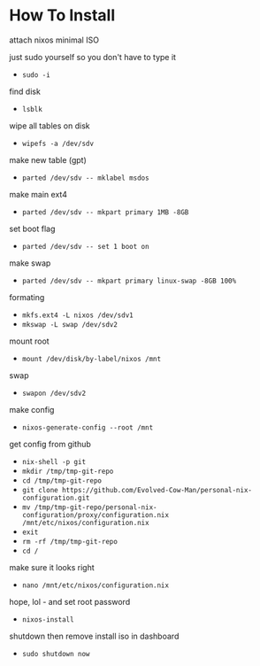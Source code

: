 # How To Install

attach nixos minimal ISO

just sudo yourself so you don't have to type it
* `sudo -i`

find disk
* `lsblk`

wipe all tables on disk
* `wipefs -a /dev/sdv`

make new table (gpt)
* `parted /dev/sdv -- mklabel msdos`

make main ext4
* `parted /dev/sdv -- mkpart primary 1MB -8GB`

set boot flag
* `parted /dev/sdv -- set 1 boot on`

make swap
* `parted /dev/sdv -- mkpart primary linux-swap -8GB 100%`

formating
* `mkfs.ext4 -L nixos /dev/sdv1`
* `mkswap -L swap /dev/sdv2`

mount root
* `mount /dev/disk/by-label/nixos /mnt`

swap
* `swapon /dev/sdv2`

make config
* `nixos-generate-config --root /mnt`

get config from github
* `nix-shell -p git`
* `mkdir /tmp/tmp-git-repo`
* `cd /tmp/tmp-git-repo`
* `git clone https://github.com/Evolved-Cow-Man/personal-nix-configuration.git`
* `mv /tmp/tmp-git-repo/personal-nix-configuration/proxy/configuration.nix /mnt/etc/nixos/configuration.nix`
* `exit`
* `rm -rf /tmp/tmp-git-repo`
* `cd /`

make sure it looks right
* `nano /mnt/etc/nixos/configuration.nix`

hope, lol - and set root password
* `nixos-install`

shutdown then remove install iso in dashboard
* `sudo shutdown now`
